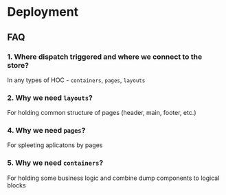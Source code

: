 # Deployment

## FAQ

### 1. Where dispatch triggered and where we connect to the store?

In any types of HOC - `containers`, `pages`, `layouts`

### 2. Why we need `layouts`?

For holding common structure of pages (header, main, footer, etc.)

### 4. Why we need `pages`?

For spleeting aplicatons by pages

### 5. Why we need `containers`?

For holding some business logic and combine dump components to logical blocks
